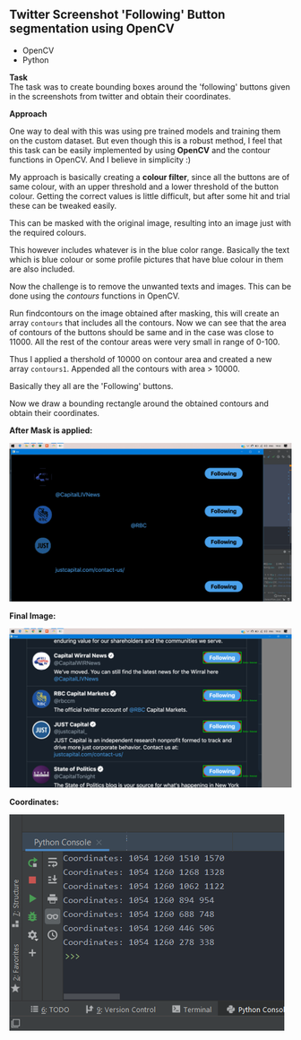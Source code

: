 <h2> Twitter Screenshot 'Following' Button segmentation using OpenCV </h2>


* OpenCV 
* Python 

**Task**
<br>
The task was to create bounding boxes around the 'following' buttons given in the screenshots from twitter and obtain their coordinates.

**Approach**

One way to deal with this was using pre trained models and training them on the custom dataset. But even though this is a robust method, I feel that this task can be easily implemented by using **OpenCV** and the contour functions in OpenCV. And I believe in simplicity :)
<br>

My approach is basically creating a **colour filter**, since all the buttons are of same colour, with an upper threshold and a lower threshold of the button colour. Getting the correct values is little difficult, but after some hit and trial these can be tweaked easily.

This can be masked with the original image, resulting into an image just with the required colours.

This however includes whatever is in the blue color range. Basically the text which is blue colour or some profile pictures that have blue colour in them are also included. 

Now the challenge is to remove the unwanted texts and images. This can be done using the *contours* functions in OpenCV.

Run findcontours on the image obtained after masking, this will create an array `contours` that includes all the contours. Now we can see that the area of contours of the buttons should be same and in the case was close to 11000. All the rest of the contour areas were very small in range of 0-100. 

Thus I applied a thershold of 10000 on contour area and created a new array `contours1`. Appended all the contours with area > 10000.

Basically they all are the 'Following' buttons. 

Now we draw a bounding rectangle around the obtained contours and obtain their coordinates. 

**After Mask is applied:**
  
![Image](https://github.com/knightowl2704/OpenCV_Twitter_screenshot/blob/master/assets/Screenshot%20(48).png)

**Final Image:**

![FinalImage](https://github.com/knightowl2704/OpenCV_Twitter_screenshot/blob/master/assets/Screenshot%20(47).png)


**Coordinates:**

![FinalImage](https://github.com/knightowl2704/OpenCV_Twitter_screenshot/blob/master/assets/Screenshot%20(50).png)


